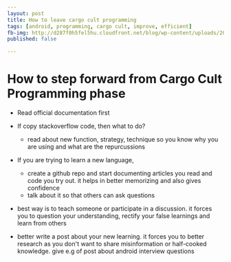 ```yaml
---
layout: post  
title: How to leave cargo cult programming  
tags: [android, programming, cargo cult, improve, efficient]  
fb-img: http://d287f0h5fel5hu.cloudfront.net/blog/wp-content/uploads/2014/02/Android-Interview-Questions.jpg
published: false

---
```

# How to step forward from Cargo Cult Programming phase

- Read official documentation first
- If copy stackoverflow code, then what to do?
	- read about new function, strategy, technique so you know why you are using and what are the repurcussions
	
- If you are trying to learn a new language,
	- create a github repo and start documenting articles you read and code you try out. it helps in better memorizing and also gives confidence
	- talk about it so that others can ask questions
	
- best way is to teach someone or participate in a discussion. it forces you to question your understanding, rectify your false learnings and learn from others
- better write a post about your new learning. it forces you to better research as you don't want to share misinformation or half-cooked knowledge. give e.g of post about android interview questions  